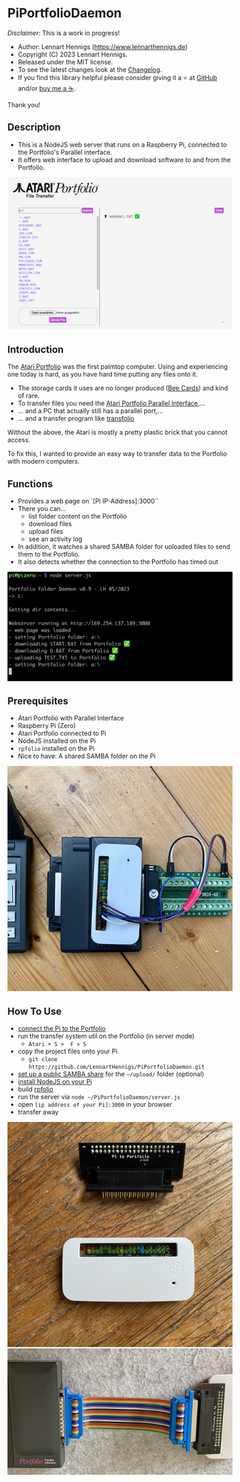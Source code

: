 # PiPortfolioDaemon

*Disclaimer*: This is a work in progress!

- Author: Lennart Hennigs (<https://www.lennarthennigs.de>)
- Copyright (C) 2023 Lennart Hennigs.
- Released under the MIT license.
- To see the latest changes look at the [Changelog](https://github.com/LennartHennigs/PiPortfolioDaemon/blob/master/CHANGELOG.md).
- If you find this library helpful please consider giving it a ⭐️ at [GitHub](https://github.com/LennartHennigs/Button2) and/or [buy me a ☕️](https://ko-fi.com/lennart0815).

Thank you!

## Description

- This is a NodeJS web server that runs on a Raspberry Pi, connected to the Portfolio's Parallel interface.
- It offers web interface to upload and download software to and from the Portfolio.

<kbd><img src="images/preview.png" width="600px" /></kbd>

## Introduction

The [Atari Portfolio](https://en.wikipedia.org/wiki/Atari_Portfolio) was the first palmtop computer.
Using and experiencing one today is hard, as you have hard time putting any files onto it.

- The storage cards it uses are no longer produced ([Bee Cards](https://en.wikipedia.org/wiki/Bee_Card_(game_cartridge))) and kind of rare.
- To transfer files you need the [Atari Portfolio Parallel Interface](https://www.atari-computermuseum.de/hpc_peri.htm),...
- ... and a PC that actually still has a parallel port,...
- ... and a transfer program like [transfolio](http://www.pofowiki.de/doku.php?id=software:vorstellung:exchanges:transfolio)

Without the above, the Atari is mostly a pretty plastic brick that you cannot access.

To fix this, I wanted to provide an easy way to transfer data to the Portfolio with modern computers.

## Functions

- Provides a web page on `[Pi IP-Address]:3000``
- There you can...
  - list folder content on the Portfolio
  - download files
  - upload files
  - see an activity log
- In addition, it watches a shared SAMBA folder for uoloaded files to send them to the Portfolio.
- It also detects whether the connection to the Portfolio has timed out

<kbd><img src="images/output.png" width="600px" /></kbd>

## Prerequisites

- Atari Portfolio with Parallel Interface
- Raspberry Pi (Zero)
- Atari Portfolio connected to Pi
- NodeJS installed on the Pi
- `rpfolio` installed on the Pi
- Nice to have: A shared SAMBA folder on the Pi

<kbd><img src="images/parallel.png" /></kbd>

## How To Use

- [connect the Pi to the Portfolio](https://lennarthennigs.de/how-to-connect-an-atari-portfolio/)
- run the transfer system util on the Portfolio (in server mode)
  - `Atari + S >  F > S`
- copy the project files onto your Pi
  - `git clone https://github.com/LennartHennigs/PiPortfolioDaemon.git`
- [set up a public SAMBA share](https://pimylifeup.com/raspberry-pi-samba/) for the `~/upload/` folder (optional)
- [install NodeJS on your Pi](https://gist.github.com/davps/6c6e0ba59d023a9e3963cea4ad0fb516)
- build [rpfolio](https://lennarthennigs.de/how-to-connect-an-atari-portfolio/)
- run the server via `node ~/PiPortfolioDaemon/server.js`
- open `[ip address of your Pi]:3000` in your browser
- transfer away

<kbd><img src="images/platine1.png" /></kbd>
<kbd><img src="images/platine2.png" /></kbd>
